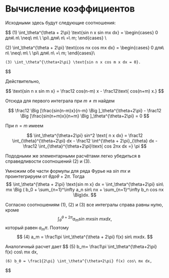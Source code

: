 # Вычисление коэффициентов

Исходными здесь будут следующие соотношения:

$$
   (1) \int_\theta^{\theta + 2\pi} \text{sin n x sin mx dx} = \begin{cases}
    0 для\ n\ \neq\ m\ \\ \pi\ для\ n\ =\ m;
    \end{cases} \\

   (2) \int_\theta^{\theta + 2\pi} \text{cos nx cos mx dx} = \begin{cases}
    0 для\ n\ \neq\ m\ \\ \pi\ для\ n\ =\ m;
    \end{cases}\\

    (3) \int_\theta^{\theta+2\pi} \text{sin n x cos m x dx = 0}.
$$

Действительно,

$$
    \text{sin n x sin m x} = \frac12 cos(n-m) x - \frac12\text{ cos(n+m) x.}
$$

Отсюда для первого интеграла при $m \neq m$ найдем

$$
    \frac12 \Big [\frac{sin(n-m)x}{n-m} \Big ]_\theta^{\theta+2\pi} - \frac12 \Big [\frac{sin(n+m)x}{n+m} \Big ]_\theta^{\theta+2\pi} = 0
$$

При $n=m$ имеем

$$
    \int_\theta^{\theta+2\pi} sin^2 \text{ n x dx} = \frac12 \int_{\theta}^{\theta+2\pi} dx - \frac12 \int^{\theta + 2\pi}_{\theta} dx -\frac12 \int_{\theta}^{\theta+2\pi}\text{ cos 2nx dx =} \pi
$$

Пододными же элементарными расчётами легко убедиться в справедливости соотношений (2) и (3).

Умножим обе части формулы для ряда Фурье на $sin\ mx$ и проинтегрируем от $\theta до \theta + 2\pi$. Тогда 
$$
    \int_\theta^{\theta + 2\pi} \text{sin m x} dx = \int_\theta^{\theta+2\pi} sin\ mx \Big ( b_0 + \sum_{n=1}^\infty a_n sin\ nx + \sum_{n=1}^\infty b_n cos nx \Big)dx.
$$

Согласно соотношениям (1), (2) и (3) все интегралы справа равны нулю, кроме 
$$
    \int_{\theta}^{\theta + 2\pi} a_m sin\ mx sin\ mx dx,
$$
который равен $a_m \pi$.  Поэтому
$$
   (4) a_m = \frac1\pi \int_\theta^{\theta + 2\pi} f(x) sin\ mxdx.
$$

Аналогичный расчет дает
$$
    (5) b_m= \frac1\pi \int_\theta^{\theta+2\pi} f(x) cos\ mx dx,

    (6) b_0 = \frac1{2\pi} \int_\theta^{\theta+2\pi} f(x) cos\ mx dx,
$$